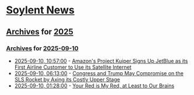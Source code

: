 # [Soylent News](../../../README.md)

## [Archives](../../index.md) for [2025](../index.md)

### [Archives](../../index.md) for [2025-09-10](index.md)

* [2025-09-10, 10:57:00](https://soylentnews.org/article.pl?sid=25/09/10/0052200&from=rss) - [Amazon's Project Kuiper Signs Up JetBlue as its First Airline Customer to Use its Satellite Internet](https://soylentnews.org/article.pl?sid=25/09/10/0052200&from=rss)
* [2025-09-10, 06:13:00](https://soylentnews.org/article.pl?sid=25/09/09/1559244&from=rss) - [Congress and Trump May Compromise on the SLS Rocket by Axing its Costly Upper Stage](https://soylentnews.org/article.pl?sid=25/09/09/1559244&from=rss)
* [2025-09-10, 01:28:00](https://soylentnews.org/article.pl?sid=25/09/09/1229205&from=rss) - [Your Red is My Red, at Least to Our Brains](https://soylentnews.org/article.pl?sid=25/09/09/1229205&from=rss)
